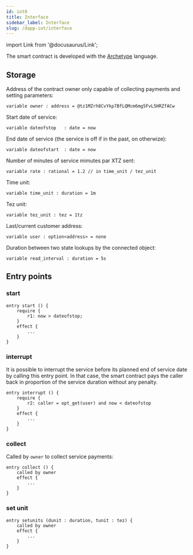 ```yaml
---
id: iot8
title: Interface
sidebar_label: Interface
slug: /dapp-iot/interface
---
```


import Link from '@docusaurus/Link';

The smart contract is developed with the <a href='https://archetype-lang.org/'>Archetype</a> language.

## Storage

Address of the contract owner only capable of collecting payments and setting parameters:

```archetype
variable owner : address = @tz1MZrh8CvYkp7BfLQMcm6mg5FvL5HRZfACw
```

Start date of service:

```archetype
variable dateofstop   : date = now
```

End date of service (the service is off if in the past, on otherwize):

```archetype
variable dateofstart  : date = now
```

Number of minutes of service mimutes par XTZ sent:

```archetype
variable rate : rational = 1.2 // in time_unit / tez_unit
```

Time unit:

```archetype
variable time_unit : duration = 1m
```

Tez unit:

```archetype
variable tez_unit : tez = 1tz
```

Last/current customer address:

```archetype
variable user : option<address> = none
```

Duration between two state lookups by the connected object:

```archetype
variable read_interval : duration = 5s
```

## Entry points

### start

```archetype
entry start () {
    require {
        r1: now > dateofstop;
    }
    effect {
        ...
    }
}
```

### interrupt

It is possible to interrupt the service before its planned end of service date by calling this entry point. In that case, the smart contract pays the caller back in proportion of the service duration without any penalty.

```archetype
entry interrupt () {
    require {
        r2: caller = opt_get(user) and now < dateofstop
    }
    effect {
        ...
    }
}
```

### collect

Called by `owner` to collect service payments:

```archetype
entry collect () {
    called by owner
    effect {
        ...
    }
}
```

### set unit

```archetype
entry setunits (dunit : duration, tunit : tez) {
    called by owner
    effect {
        ...
    }
}
```
